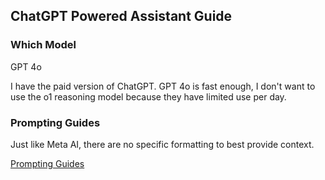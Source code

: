 ## ChatGPT Powered Assistant Guide

### Which Model

GPT 4o

I have the paid version of ChatGPT. GPT 4o is fast enough, I don't want to use the o1 reasoning model because they have limited use per day.

### Prompting Guides

Just like Meta AI, there are no specific formatting to best provide context.

[Prompting Guides](https://platform.openai.com/docs/guides/prompt-engineering)
